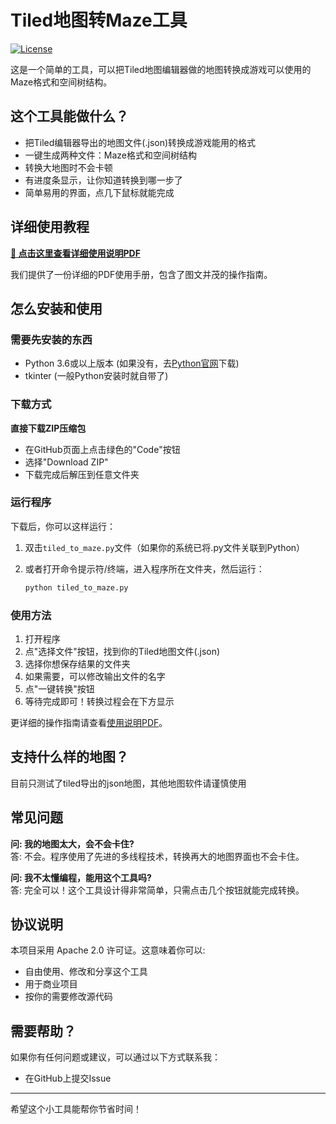 # Tiled地图转Maze工具

[![License](https://img.shields.io/badge/License-Apache%202.0-blue.svg)](https://opensource.org/licenses/Apache-2.0)

这是一个简单的工具，可以把Tiled地图编辑器做的地图转换成游戏可以使用的Maze格式和空间树结构。

## 这个工具能做什么？

- 把Tiled编辑器导出的地图文件(.json)转换成游戏能用的格式
- 一键生成两种文件：Maze格式和空间树结构
- 转换大地图时不会卡顿
- 有进度条显示，让你知道转换到哪一步了
- 简单易用的界面，点几下鼠标就能完成

## 详细使用教程

**[📘 点击这里查看详细使用说明PDF](使用教程.pdf)**

我们提供了一份详细的PDF使用手册，包含了图文并茂的操作指南。

## 怎么安装和使用

### 需要先安装的东西
- Python 3.6或以上版本 (如果没有，去[Python官网](https://www.python.org/downloads/)下载)
- tkinter (一般Python安装时就自带了)

### 下载方式



 **直接下载ZIP压缩包**
   - 在GitHub页面上点击绿色的"Code"按钮
   - 选择"Download ZIP"
   - 下载完成后解压到任意文件夹


### 运行程序

下载后，你可以这样运行：

1. 双击`tiled_to_maze.py`文件（如果你的系统已将.py文件关联到Python）

2. 或者打开命令提示符/终端，进入程序所在文件夹，然后运行：
   ```bash
   python tiled_to_maze.py
   ```

### 使用方法

1. 打开程序
2. 点"选择文件"按钮，找到你的Tiled地图文件(.json)
3. 选择你想保存结果的文件夹
4. 如果需要，可以修改输出文件的名字
5. 点"一键转换"按钮
6. 等待完成即可！转换过程会在下方显示

更详细的操作指南请查看[使用说明PDF](使用教程/使用教程.pdf)。

## 支持什么样的地图？

目前只测试了tiled导出的json地图，其他地图软件请谨慎使用

## 常见问题


**问: 我的地图太大，会不会卡住?**  
答: 不会。程序使用了先进的多线程技术，转换再大的地图界面也不会卡住。

**问: 我不太懂编程，能用这个工具吗?**  
答: 完全可以！这个工具设计得非常简单，只需点击几个按钮就能完成转换。


## 协议说明

本项目采用 Apache 2.0 许可证。这意味着你可以:

- 自由使用、修改和分享这个工具
- 用于商业项目
- 按你的需要修改源代码


## 需要帮助？

如果你有任何问题或建议，可以通过以下方式联系我：

- 在GitHub上提交Issue

---

希望这个小工具能帮你节省时间！

